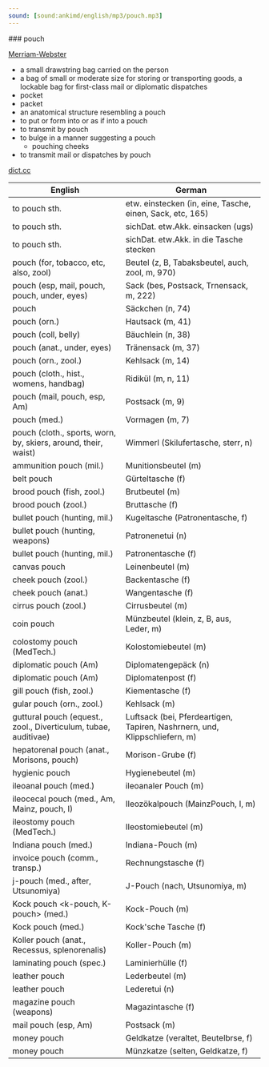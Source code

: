 ```yaml
---
sound: [sound:ankimd/english/mp3/pouch.mp3]
---
```


\### pouch

[Merriam-Webster](https://www.merriam-webster.com/dictionary/pouch)

- a small drawstring bag carried on the person
- a bag of small or moderate size for storing or transporting goods, a lockable bag for first-class mail or diplomatic dispatches
- pocket
- packet
- an anatomical structure resembling a pouch
- to put or form into or as if into a pouch
- to transmit by pouch
- to bulge in a manner suggesting a pouch
    - pouching cheeks
- to transmit mail or dispatches by pouch

[dict.cc](https://www.dict.cc/pouch)

| English        | German       |
| -------------- | ------------ |
| to pouch sth. | etw. einstecken (in, eine, Tasche, einen, Sack, etc, 165) |
| to pouch sth. | sichDat. etw.Akk. einsacken (ugs) |
| to pouch sth. | sichDat. etw.Akk. in die Tasche stecken |
| pouch (for, tobacco, etc, also, zool) | Beutel (z, B, Tabaksbeutel, auch, zool, m, 970) |
| pouch (esp, mail, pouch, pouch, under, eyes) | Sack (bes, Postsack, Trnensack, m, 222) |
| pouch | Säckchen (n, 74) |
| pouch (orn.) | Hautsack (m, 41) |
| pouch (coll, belly) | Bäuchlein (n, 38) |
| pouch (anat., under, eyes) | Tränensack (m, 37) |
| pouch (orn., zool.) | Kehlsack (m, 14) |
| pouch (cloth., hist., womens, handbag) | Ridikül (m, n, 11) |
| pouch (mail, pouch, esp, Am) | Postsack (m, 9) |
| pouch (med.) | Vormagen (m, 7) |
| pouch (cloth., sports, worn, by, skiers, around, their, waist) | Wimmerl (Skilufertasche, sterr, n) |
| ammunition pouch (mil.) | Munitionsbeutel (m) |
| belt pouch | Gürteltasche (f) |
| brood pouch (fish, zool.) | Brutbeutel (m) |
| brood pouch (zool.) | Bruttasche (f) |
| bullet pouch (hunting, mil.) | Kugeltasche (Patronentasche, f) |
| bullet pouch (hunting, weapons) | Patronenetui (n) |
| bullet pouch (hunting, mil.) | Patronentasche (f) |
| canvas pouch | Leinenbeutel (m) |
| cheek pouch (zool.) | Backentasche (f) |
| cheek pouch (anat.) | Wangentasche (f) |
| cirrus pouch (zool.) | Cirrusbeutel (m) |
| coin pouch | Münzbeutel (klein, z, B, aus, Leder, m) |
| colostomy pouch (MedTech.) | Kolostomiebeutel (m) |
| diplomatic pouch (Am) | Diplomatengepäck (n) |
| diplomatic pouch (Am) | Diplomatenpost (f) |
| gill pouch (fish, zool.) | Kiementasche (f) |
| gular pouch (orn., zool.) | Kehlsack (m) |
| guttural pouch (equest., zool., Diverticulum, tubae, auditivae) | Luftsack (bei, Pferdeartigen, Tapiren, Nashrnern, und, Klippschliefern, m) |
| hepatorenal pouch (anat., Morisons, pouch) | Morison-Grube (f) |
| hygienic pouch | Hygienebeutel (m) |
| ileoanal pouch (med.) | ileoanaler Pouch (m) |
| ileocecal pouch (med., Am, Mainz, pouch, I) | Ileozökalpouch (MainzPouch, I, m) |
| ileostomy pouch (MedTech.) | Ileostomiebeutel (m) |
| Indiana pouch (med.) | Indiana-Pouch (m) |
| invoice pouch (comm., transp.) | Rechnungstasche (f) |
| j-pouch (med., after, Utsunomiya) | J-Pouch (nach, Utsunomiya, m) |
| Kock pouch <k-pouch, K-pouch> (med.) | Kock-Pouch <K-Pouch> (m) |
| Kock pouch <K-pouch> (med.) | Kock'sche Tasche (f) |
| Koller pouch (anat., Recessus, splenorenalis) | Koller-Pouch (m) |
| laminating pouch (spec.) | Laminierhülle (f) |
| leather pouch | Lederbeutel (m) |
| leather pouch | Lederetui (n) |
| magazine pouch (weapons) | Magazintasche (f) |
| mail pouch (esp, Am) | Postsack (m) |
| money pouch | Geldkatze (veraltet, Beutelbrse, f) |
| money pouch | Münzkatze (selten, Geldkatze, f) |
